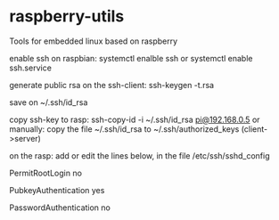 # raspberry-utils
Tools for embedded linux based on raspberry

enable ssh on raspbian:
systemctl enalble ssh
or
systemctl enable ssh.service

generate public rsa on the ssh-client:
ssh-keygen -t.rsa

save on ~/.ssh/id_rsa

copy ssh-key to rasp:
ssh-copy-id -i ~/.ssh/id_rsa pi@192.168.0.5
or manually:
copy the file ~/.ssh/id_rsa to ~/.ssh/authorized_keys		(client->server)

on the rasp:
add or edit the lines below, in the file /etc/ssh/sshd_config

PermitRootLogin no

PubkeyAuthentication yes

PasswordAuthentication no



